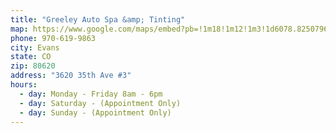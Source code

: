 ```yaml
---
title: "Greeley Auto Spa &amp; Tinting"
map: https://www.google.com/maps/embed?pb=!1m18!1m12!1m3!1d6078.825079696553!2d-104.73651437442189!3d40.37754854341355!2m3!1f0!2f0!3f0!3m2!1i1024!2i768!4f13.1!3m3!1m2!1s0x876ea123e5fd1c41%3A0x99b3b4d2c3c54789!2s3620+35th+Ave+%233%2C+Evans%2C+CO+80620!5e0!3m2!1sen!2sus!4v1483197831576
phone: 970-619-9863
city: Evans
state: CO
zip: 80620
address: "3620 35th Ave #3"
hours:
  - day: Monday - Friday 8am - 6pm
  - day: Saturday - (Appointment Only)
  - day: Sunday - (Appointment Only)
---
```

